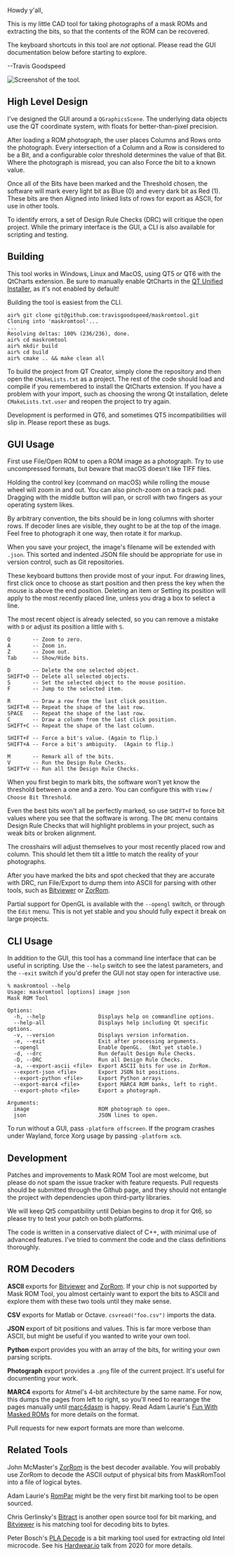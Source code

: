Howdy y'all,

This is my little CAD tool for taking photographs of a mask ROMs and
extracting the bits, so that the contents of the ROM can be recovered.

The keyboard shortcuts in this tool are *not* optional.  Please read
the GUI documentation below before starting to explore.

--Travis Goodspeed

![Screenshot of the tool.](screenshot.png)

## High Level Design

I've designed the GUI around a `QGraphicsScene`.  The underlying data
objects use the QT coordinate system, with floats for
better-than-pixel precision.

After loading a ROM photograph, the user places Columns and Rows onto
the photograph.  Every intersection of a Column and a Row is
considered to be a Bit, and a configurable color threshold determines
the value of that Bit.  Where the photograph is misread, you can also
Force the bit to a known value.

Once all of the Bits have been marked and the Threshold chosen, the
software will mark every light bit as Blue (0) and every dark bit as
Red (1).  These bits are then Aligned into linked lists of rows for
export as ASCII, for use in other tools.

To identify errors, a set of Design Rule Checks (DRC) will critique
the open project.  While the primary interface is the GUI, a CLI is
also available for scripting and testing.

## Building

This tool works in Windows, Linux and MacOS, using QT5 or QT6 with the
QtCharts extension.  Be sure to manually enable QtCharts in the [QT
Unified
Installer](https://download.qt.io/official_releases/online_installers/),
as it's not enabled by default!

Building the tool is easiest from the CLI.

```
air% git clone git@github.com:travisgoodspeed/maskromtool.git
Cloning into 'maskromtool'...
...
Resolving deltas: 100% (236/236), done.
air% cd maskromtool 
air% mkdir build
air% cd build
air% cmake .. && make clean all
```

To build the project from QT Creator, simply clone the repository and
then open the `CMakeLists.txt` as a project.  The rest of the code
should load and compile if you remembered to install the QtCharts
extension.  If you have a problem with your import, such as choosing
the wrong Qt installation, delete `CMakeLists.txt.user` and reopen
the project to try again.

Development is performed in QT6, and sometimes QT5 incompatibilities
will slip in.  Please report these as bugs.

## GUI Usage

First use File/Open ROM to open a ROM image as a photograph.  Try to
use uncompressed formats, but beware that macOS doesn't like TIFF
files.

Holding the control key (command on macOS) while rolling the mouse
wheel will zoom in and out.  You can also pinch-zoom on a track pad.
Dragging with the middle button will pan, or scroll with two fingers
as your operating system likes.

By arbitrary convention, the bits should be in long columns with shorter
rows.  If decoder lines are visible, they ought to be at the top of
the image.  Feel free to photograph it one way, then rotate it for
markup.

When you save your project, the image's filename will be extended with
`.json`.  This sorted and indented JSON file should be appropriate for
use in version control, such as Git repositories.

These keyboard buttons then provide most of your input.  For drawing
lines, first click once to choose as start position and then press the
key when the mouse is above the end position.  Deleting an item or
Setting its position will apply to the most recently placed line,
unless you drag a box to select a line.

The most recent object is already selected, so you can remove a
mistake with `D` or adjust its position a little with `S`.

```
Q       -- Zoom to zero.
A       -- Zoom in.
Z       -- Zoom out.
Tab     -- Show/Hide bits.

D       -- Delete the one selected object.
SHIFT+D -- Delete all selected objects.
S       -- Set the selected object to the mouse position.
F       -- Jump to the selected item.

R       -- Draw a row from the last click position.
SHIFT+R -- Repeat the shape of the last row.
SPACE   -- Repeat the shape of the last row.
C       -- Draw a column from the last click position.
SHIFT+C -- Repeat the shape of the last column.

SHIFT+F -- Force a bit's value. (Again to flip.)
SHIFT+A -- Force a bit's ambiguity.  (Again to flip.)

M       -- Remark all of the bits.
V       -- Run the Design Rule Checks.
SHIFT+V -- Run all the Design Rule Checks.
```

When you first begin to mark bits, the software won't yet know the
threshold between a one and a zero.  You can configure this with
`View` / `Choose Bit Threshold`.

Even the best bits won't all be perfectly marked, so use `SHIFT+F` to
force bit values where you see that the software is wrong.  The `DRC`
menu contains Design Rule Checks that will highlight problems in your project,
such as weak bits or broken alignment.

The crosshairs will adjust themselves to your most recently placed row
and column.  This should let them tilt a little to match the reality
of your photographs.

After you have marked the bits and spot checked that they are accurate
with DRC, run File/Export to dump them into ASCII for parsing with
other tools, such as
[Bitviewer](https://github.com/SiliconAnalysis/bitviewer) or
[ZorRom](https://github.com/SiliconAnalysis/zorrom).

Partial support for OpenGL is available with the `--opengl` switch, or
through the `Edit` menu.  This is not yet stable and you should fully
expect it break on large projects.


## CLI Usage

In addition to the GUI, this tool has a command line interface that
can be useful in scripting.  Use the `--help` switch to see the latest
parameters, and the `--exit` switch if you'd prefer the GUI not stay
open for interactive use.

```
% maskromtool --help
Usage: maskromtool [options] image json
Mask ROM Tool

Options:
  -h, --help                 Displays help on commandline options.
  --help-all                 Displays help including Qt specific options.
  -v, --version              Displays version information.
  -e, --exit                 Exit after processing arguments.
  --opengl                   Enable OpenGL.  (Not yet stable.)
  -d, --drc                  Run default Design Rule Checks.
  -D, --DRC                  Run all Design Rule Checks.
  -a, --export-ascii <file>  Export ASCII bits for use in ZorRom.
  --export-json <file>       Export JSON bit positions.
  --export-python <file>     Export Python arrays.
  --export-marc4 <file>      Export MARC4 ROM banks, left to right.
  --export-photo <file>      Export a photograph.

Arguments:
  image                      ROM photograph to open.
  json                       JSON lines to open.
```

To run without a GUI, pass `-platform offscreen`.  If the program
crashes under Wayland, force Xorg usage by passing `-platform xcb`.


## Development

Patches and improvements to Mask ROM Tool are most welcome, but please
do not spam the issue tracker with feature requests.  Pull requests
should be submitted through the Github page, and they should not
entangle the project with dependencies upon third-party libraries.

We will keep Qt5 compatibility until Debian begins to drop it for Qt6,
so please try to test your patch on both platforms.

The code is written in a conservative dialect of C++, with minimal use
of advanced features.  I've tried to comment the code and the class
definitions thoroughly.


## ROM Decoders

**ASCII** exports for
[Bitviewer](https://github.com/SiliconAnalysis/bitviewer) and
[ZorRom](https://github.com/SiliconAnalysis/zorrom).  If your chip is
not supported by Mask ROM Tool, you almost certainly want to export
the bits to ASCII and explore them with these two tools until they
make sense.

**CSV** exports for Matlab or Octave.  `csvread("foo.csv")` imports
the data.

**JSON** export of bit positions and values.  This is far more verbose
than ASCII, but might be useful if you wanted to write your own tool.

**Python** export provides you with an array of the bits, for writing
your own parsing scripts.

**Photograph** export provides a `.png` file of the current project.
It's useful for documenting your work.

**MARC4** exports for Atmel's 4-bit architecture by the same name.
For now, this dumps the pages from left to right, so you'll need to
rearrange the pages manually until
[marc4dasm](https://github.com/AdamLaurie/marc4dasm) is happy.  Read
Adam Laurie's [Fun With Masked
ROMs](http://adamsblog.rfidiot.org/2013/01/fun-with-masked-roms.html)
for more details on the format.

Pull requests for new export formats are more than welcome.

## Related Tools

John McMaster's [ZorRom](https://github.com/SiliconAnalysis/zorrom) is
the best decoder available.  You will probably use ZorRom to decode
the ASCII output of physical bits from MaskRomTool into a file of
logical bytes.

Adam Laurie's [RomPar](https://github.com/AdamLaurie/rompar) might be
the very first bit marking tool to be open sourced.

Chris Gerlinsky's
[Bitract](https://github.com/SiliconAnalysis/bitract/) is another open
source tool for bit marking, and
[Bitviewer](https://github.com/SiliconAnalysis/bitviewer) is his
matching tool for decoding bits to bytes.

Peter Bosch's [PLA Decode](https://github.com/peterbjornx/pladecode)
is a bit marking tool used for extracting old Intel microcode.  See
his [Hardwear.io](https://www.youtube.com/watch?v=4oFOpDflJMA) talk
from 2020 for more details.

